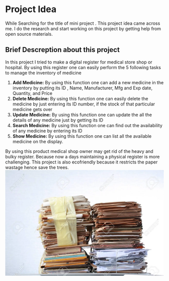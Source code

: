 # Project Idea
While Searching for the title of mini project . This project idea came across me. I do the research and start working on this project by getting help from open source materials. 
## Brief Descreption about this project
In this project I tried to make a digital register for medical store shop or hospital.
By using this register one can easily perform the 5 following tasks to manage the inventory of medicine
1. **Add Medicine:** By using this function one can add a new medicine in the inventory by putting its ID , Name, Manufacturer, Mfg and Exp date, Quantity, and Price
2. **Delete Medicine:** By using this function one can easily delete the medicine by just entering its ID number, if the stock of that particular medicine gets over
3. **Update Medicine:** By using this function one can update the all the details of any medicine just by getting its ID
4. **Search Medicine:** By using this function one can find out the availability of any medicine by entering its ID
5. **Show Medicine:** By using this function one can list all the available medicine on the display.

By using this product medical shop owner may get rid of the heavy and bulky register. Because now a days maintaining a physical register is more challenging.
This project is also ecofriendly because it restricts the paper wastage hence save the trees.
![Save tree](https://raw.githubusercontent.com/shahwar92/M1_Medicine_Record_System/main/5_Report/84293421-a-pack-of-old-office-papers-for-recycling-of-waste-paper.webp)
